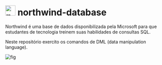 # <img src="https://cdn.icon-icons.com/icons2/2415/PNG/512/postgresql_plain_wordmark_logo_icon_146390.png" alt="psql" style="height: 32px; width:32px;"/> northwind-database

Northwind é uma base de dados disponibilizada pela Microsoft para que estudantes de tecnologia treinem suas habilidades de consultas SQL.

Neste repositório exercito os comandos de DML (data manipulation language).

![fig](https://github.com/rogeriojunio/sql-fundamentals/blob/main/northwind/ddl/nothwind-mer.png)
